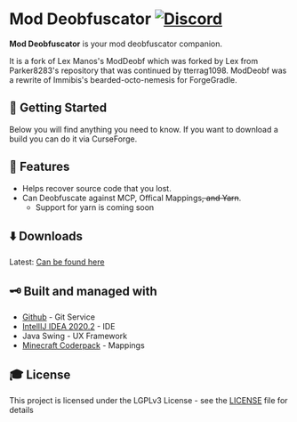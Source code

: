 # Mod Deobfuscator [![Discord][discordImg]][discordLink]

**Mod Deobfuscator** is your mod deobfuscator companion.

It is a fork of Lex Manos's ModDeobf which was forked by Lex from Parker8283's repository that was continued by tterrag1098. ModDeobf was a rewrite of Immibis's bearded-octo-nemesis for ForgeGradle.

## 🚀 Getting Started
Below you will find anything you need to know. If you want to download a build you can do it via CurseForge. 

## 📝 Features

- Helps recover source code that you lost.
- Can Deobfuscate against MCP, Offical Mappings~~, and Yarn~~.
    - Support for yarn is coming soon

## ⬇️ Downloads
Latest: [Can be found here](https://www.github.com/CrankySupertoon/mod-deobf)

## 🗝 Built and managed with 

* [Github](http://www.github.com/) - Git Service
* [IntellIJ IDEA 2020.2](https://www.jetbrains.com/idea/download/) - IDE
* Java Swing - UX Framework
* [Minecraft Coderpack](http://mcpbot.bspk.rs/) - Mappings

## 🎓 License

This project is licensed under the LGPLv3 License - see the [LICENSE](LICENSE) file for details

[discordImg]: https://img.shields.io/discord/671902942466408478.svg?logo=discord&logoWidth=18&colorB=7289DA&style=for-the-badge
[discordLink]: https://discord.gg/F55qYKm
